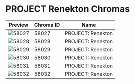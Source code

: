 # PROJECT Renekton Chromas

| Preview | Chroma ID | Name |
|---------|-----------|------|
| ![58027](https://raw.communitydragon.org/latest/plugins/rcp-be-lol-game-data/global/default/v1/champion-chroma-images/58/58027.png) | 58027 | PROJECT: Renekton |
| ![58028](https://raw.communitydragon.org/latest/plugins/rcp-be-lol-game-data/global/default/v1/champion-chroma-images/58/58028.png) | 58028 | PROJECT: Renekton |
| ![58029](https://raw.communitydragon.org/latest/plugins/rcp-be-lol-game-data/global/default/v1/champion-chroma-images/58/58029.png) | 58029 | PROJECT: Renekton |
| ![58030](https://raw.communitydragon.org/latest/plugins/rcp-be-lol-game-data/global/default/v1/champion-chroma-images/58/58030.png) | 58030 | PROJECT: Renekton |
| ![58031](https://raw.communitydragon.org/latest/plugins/rcp-be-lol-game-data/global/default/v1/champion-chroma-images/58/58031.png) | 58031 | PROJECT: Renekton |
| ![58032](https://raw.communitydragon.org/latest/plugins/rcp-be-lol-game-data/global/default/v1/champion-chroma-images/58/58032.png) | 58032 | PROJECT: Renekton |